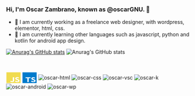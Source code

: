### Hi, I'm Oscar Zambrano, known as @oscarGNU. 👋


- 🔭 I am currently working as a freelance web designer, with wordpress, elementor, html, css.
- 🌱 I am currently learning other languages ​​such as javascript, python and kotlin for android app design.

<div align="center">
  <a href="https://github.com/OscarGNU">
</div>

[![Anurag's GitHub stats](https://github-readme-stats.vercel.app/api?username=OscarGNU&&show_icons=true&theme=tokyonight)](https://github.com/OscarGNU/github-readme-stats)
![Anurag's GitHub stats](https://github-readme-stats.vercel.app/api?username=OscarGNU&count_private=true&&show_icons=true&theme=tokyonight)

##

<div style="display: inline_block"><br>
  <img align="center" alt="oscar-Js" height="30" width="40" src="https://raw.githubusercontent.com/devicons/devicon/master/icons/javascript/javascript-plain.svg">
  <img align="center" alt="oscar-Ts" height="30" width="40" src="https://raw.githubusercontent.com/devicons/devicon/master/icons/typescript/typescript-plain.svg">
  
<img align="center" alt="oscar-html" height="30" width="40" src="https://cdn.jsdelivr.net/gh/devicons/devicon/icons/html5/html5-original.svg" />
<img align="center" alt="oscar-css" height="30" width="40" src="https://cdn.jsdelivr.net/gh/devicons/devicon/icons/css3/css3-original.svg" />
<img align="center" alt="oscar-vsc" height="30" width="40" src="https://cdn.jsdelivr.net/gh/devicons/devicon/icons/visualstudio/visualstudio-plain.svg" />
<img align="center" alt="oscar-k" height="30" width="40" src="https://cdn.jsdelivr.net/gh/devicons/devicon/icons/kotlin/kotlin-original.svg" />
<img align="center" alt="oscar-android" height="30" width="40"  src="https://cdn.jsdelivr.net/gh/devicons/devicon/icons/android/android-original.svg" />
<img align="center" alt="oscar-wp" height="30" width="40" src="https://cdn.jsdelivr.net/gh/devicons/devicon/icons/wordpress/wordpress-original.svg" />
          
          
          
          
          
          
   </div>       
